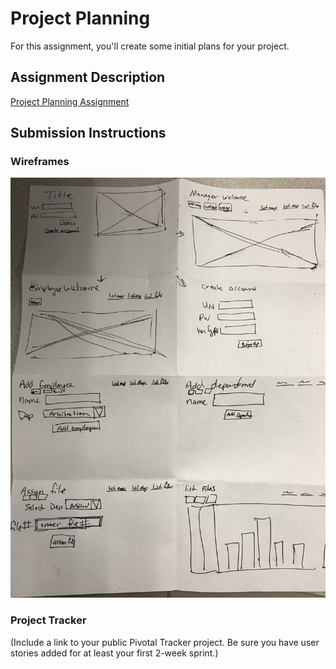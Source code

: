 # Project Planning
For this assignment, you'll create some initial plans for your project.

## Assignment Description
[Project Planning Assignment](https://education.launchcode.org/liftoff/assignments/planning/)

## Submission Instructions

### Wireframes

![alt text](https://github.com/74Jesse19/liftoff-assignments/blob/master/wireframes.jpg)

### Project Tracker

(Include a link to your public Pivotal Tracker project. Be sure you have user stories added for at least your first 2-week sprint.)
